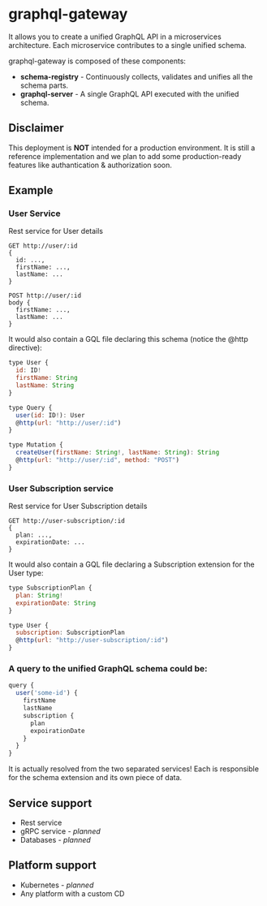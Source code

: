 # graphql-gateway

It allows you to create a unified GraphQL API in a microservices architecture. Each microservice contributes to a single unified schema.

graphql-gateway is composed of these components:

- **schema-registry** - Continuously collects, validates and unifies all the schema parts.
- **graphql-server** - A single GraphQL API executed with the unified schema.

## Disclaimer
This deployment is **NOT** intended for a production environment. It is still a reference implementation and we plan to add some production-ready features like authantication & authorization soon.

## Example

### User Service

Rest service for User details

```
GET http://user/:id
{
  id: ...,
  firstName: ...,
  lastName: ...
}

POST http://user/:id
body {
  firstName: ...,
  lastName: ...
}
```

It would also contain a GQL file declaring this schema (notice the @http directive):

```js
type User {
  id: ID!
  firstName: String
  lastName: String
}

type Query {
  user(id: ID!): User
  @http(url: "http://user/:id")
}

type Mutation {
  createUser(firstName: String!, lastName: String): String
  @http(url: "http://user/:id", method: "POST")
}
```

### User Subscription service

Rest service for User Subscription details

```
GET http://user-subscription/:id
{
  plan: ...,
  expirationDate: ...
}
```

It would also contain a GQL file declaring a Subscription extension for the User type:

```js
type SubscriptionPlan {
  plan: String!
  expirationDate: String
}

type User {
  subscription: SubscriptionPlan
  @http(url: "http://user-subscription/:id")
}
```

### A query to the unified GraphQL schema could be:

```js
query {
  user('some-id') {
    firstName
    lastName
    subscription {
      plan
      expoirationDate
    }
  }
}
```

It is actually resolved from the two separated services! Each is responsible for the schema extension and its own piece of data.

## Service support

- Rest service
- gRPC service - _planned_
- Databases - _planned_

## Platform support

- Kubernetes - _planned_
- Any platform with a custom CD
